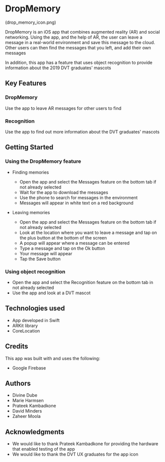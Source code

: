 # DropMemory

(drop_memory_icon.png)

DropMemory is an iOS app that combines augmented reality (AR) and social networking. Using the app, and the help of AR, the user can leave a message in a real-world environment and save this message to the cloud. Other users can then find the messages that you left, and add their own messages  

In addition, this app has a feature that uses object recognition to provide information about the 2019 DVT graduates' mascots

## Key Features
### DropMemory
Use the app to leave AR messages for other users to find

### Recognition
Use the app to find out more information about the DVT graduates' mascots

## Getting Started

### Using the DropMemory feature
* Finding memories
    * Open the app and select the Messages feature on the bottom tab if not already selected
    * Wait for the app to download the messages
    * Use the phone to search for messages in the environment
    * Messages will appear in white text on a red background
    
* Leaving memories
    * Open the app and select the Messages feature on the bottom tab if not already selected
    * Look at the location where you want to leave a message and tap on the plus button at the bottom of the screen
    * A popup will appear where a message can be entered
    * Type a message and tap on the Ok button
    * Your message will appear
    * Tap the Save button

### Using object recognition
* Open the app and select the Recognition feature on the bottom tab in not already selected
* Use the app and look at a DVT mascot

## Technologies used
* App developed in Swift
* ARKit library
* CoreLocation


## Credits

This app was built with and uses the following:
 
* Google Firebase 

## Authors
* Divine Dube
* Marie Harmsen
* Prateek Kambadkone
* David Minders
* Zaheer Moola

## Acknowledgments
* We would like to thank Prateek Kambadkone for providing the hardware that enabled testing of the app
* We would like to thank the DVT UX graduates for the app icon 




